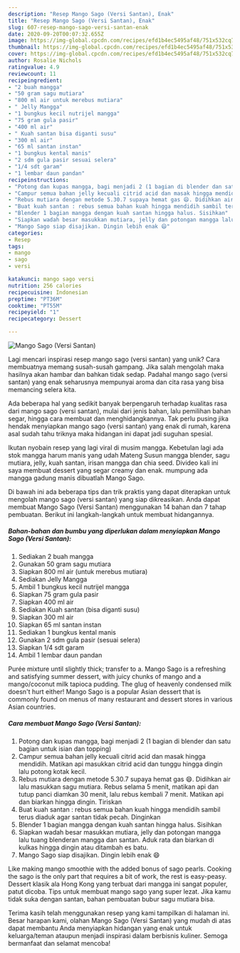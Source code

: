 ```yaml
---
description: "Resep Mango Sago (Versi Santan), Enak"
title: "Resep Mango Sago (Versi Santan), Enak"
slug: 607-resep-mango-sago-versi-santan-enak
date: 2020-09-20T00:07:32.655Z
image: https://img-global.cpcdn.com/recipes/efd1b4ec5495af48/751x532cq70/mango-sago-versi-santan-foto-resep-utama.jpg
thumbnail: https://img-global.cpcdn.com/recipes/efd1b4ec5495af48/751x532cq70/mango-sago-versi-santan-foto-resep-utama.jpg
cover: https://img-global.cpcdn.com/recipes/efd1b4ec5495af48/751x532cq70/mango-sago-versi-santan-foto-resep-utama.jpg
author: Rosalie Nichols
ratingvalue: 4.9
reviewcount: 11
recipeingredient:
- "2 buah mangga"
- "50 gram sagu mutiara"
- "800 ml air untuk merebus mutiara"
- " Jelly Mangga"
- "1 bungkus kecil nutrijel mangga"
- "75 gram gula pasir"
- "400 ml air"
- " Kuah santan bisa diganti susu"
- "300 ml air"
- "65 ml santan instan"
- "1 bungkus kental manis"
- "2 sdm gula pasir sesuai selera"
- "1/4 sdt garam"
- "1 lembar daun pandan"
recipeinstructions:
- "Potong dan kupas mangga, bagi menjadi 2 (1 bagian di blender dan satu bagian untuk isian dan topping)"
- "Campur semua bahan jelly kecuali citrid acid dan masak hingga mendidih. Matikan api masukkan citrid acid dan tunggu hingga dingin lalu potong kotak kecil."
- "Rebus mutiara dengan metode 5.30.7 supaya hemat gas 😄. Didihkan air lalu masukkan sagu mutiara. Rebus selama 5 menit, matikan api dan tutup panci diamkan 30 menit, lalu rebus kembali 7 menit. Matikan api dan biarkan hingga dingin. Tiriskan"
- "Buat kuah santan : rebus semua bahan kuah hingga mendidih sambil terus diaduk agar santan tidak pecah. Dinginkan"
- "Blender 1 bagian mangga dengan kuah santan hingga halus. Sisihkan"
- "Siapkan wadah besar masukkan mutiara, jelly dan potongan mangga lalu tuang blenderan mangga dan santan. Aduk rata dan biarkan di kulkas hingga dingin atau ditambah es batu."
- "Mango Sago siap disajikan. Dingin lebih enak 😄"
categories:
- Resep
tags:
- mango
- sago
- versi

katakunci: mango sago versi 
nutrition: 256 calories
recipecuisine: Indonesian
preptime: "PT36M"
cooktime: "PT55M"
recipeyield: "1"
recipecategory: Dessert

---
```



![Mango Sago (Versi Santan)](https://img-global.cpcdn.com/recipes/efd1b4ec5495af48/751x532cq70/mango-sago-versi-santan-foto-resep-utama.jpg)

Lagi mencari inspirasi resep mango sago (versi santan) yang unik? Cara membuatnya memang susah-susah gampang. Jika salah mengolah maka hasilnya akan hambar dan bahkan tidak sedap. Padahal mango sago (versi santan) yang enak seharusnya mempunyai aroma dan cita rasa yang bisa memancing selera kita.

Ada beberapa hal yang sedikit banyak berpengaruh terhadap kualitas rasa dari mango sago (versi santan), mulai dari jenis bahan, lalu pemilihan bahan segar, hingga cara membuat dan menghidangkannya. Tak perlu pusing jika hendak menyiapkan mango sago (versi santan) yang enak di rumah, karena asal sudah tahu triknya maka hidangan ini dapat jadi suguhan spesial.

Ikutan nyobain resep yang lagi viral di musim mangga. Kebetulan lagi ada stok mangga harum manis yang udah Mateng Susun mangga blender, sagu mutiara, jelly, kuah santan, irisan mangga dan chia seed. Divideo kali ini saya membuat dessert yang segar creamy dan enak. mumpung ada mangga gadung manis dibuatlah Mango Sago.


Di bawah ini ada beberapa tips dan trik praktis yang dapat diterapkan untuk mengolah mango sago (versi santan) yang siap dikreasikan. Anda dapat membuat Mango Sago (Versi Santan) menggunakan 14 bahan dan 7 tahap pembuatan. Berikut ini langkah-langkah untuk membuat hidangannya.

<!--inarticleads1-->

##### Bahan-bahan dan bumbu yang diperlukan dalam menyiapkan Mango Sago (Versi Santan):

1. Sediakan 2 buah mangga
1. Gunakan 50 gram sagu mutiara
1. Siapkan 800 ml air (untuk merebus mutiara)
1. Sediakan  Jelly Mangga
1. Ambil 1 bungkus kecil nutrijel mangga
1. Siapkan 75 gram gula pasir
1. Siapkan 400 ml air
1. Sediakan  Kuah santan (bisa diganti susu)
1. Siapkan 300 ml air
1. Siapkan 65 ml santan instan
1. Sediakan 1 bungkus kental manis
1. Gunakan 2 sdm gula pasir (sesuai selera)
1. Siapkan 1/4 sdt garam
1. Ambil 1 lembar daun pandan


Purée mixture until slightly thick; transfer to a. Mango Sago is a refreshing and satisfying summer dessert, with juicy chunks of mango and a mango/coconut milk tapioca pudding. The glug of heavenly condensed milk doesn&#39;t hurt either! Mango Sago is a popular Asian dessert that is commonly found on menus of many restaurant and dessert stores in various Asian countries. 

<!--inarticleads2-->

##### Cara membuat Mango Sago (Versi Santan):

1. Potong dan kupas mangga, bagi menjadi 2 (1 bagian di blender dan satu bagian untuk isian dan topping)
1. Campur semua bahan jelly kecuali citrid acid dan masak hingga mendidih. Matikan api masukkan citrid acid dan tunggu hingga dingin lalu potong kotak kecil.
1. Rebus mutiara dengan metode 5.30.7 supaya hemat gas 😄. Didihkan air lalu masukkan sagu mutiara. Rebus selama 5 menit, matikan api dan tutup panci diamkan 30 menit, lalu rebus kembali 7 menit. Matikan api dan biarkan hingga dingin. Tiriskan
1. Buat kuah santan : rebus semua bahan kuah hingga mendidih sambil terus diaduk agar santan tidak pecah. Dinginkan
1. Blender 1 bagian mangga dengan kuah santan hingga halus. Sisihkan
1. Siapkan wadah besar masukkan mutiara, jelly dan potongan mangga lalu tuang blenderan mangga dan santan. Aduk rata dan biarkan di kulkas hingga dingin atau ditambah es batu.
1. Mango Sago siap disajikan. Dingin lebih enak 😄


Like making mango smoothie with the added bonus of sago pearls. Cooking the sago is the only part that requires a bit of work, the rest is easy-peasy. Dessert klasik ala Hong Kong yang terbuat dari mangga ini sangat populer, patut dicoba. Tips untuk membuat mango sago yang super lezat. Jika kamu tidak suka dengan santan, bahan pembuatan bubur sagu mutiara bisa. 

Terima kasih telah menggunakan resep yang kami tampilkan di halaman ini. Besar harapan kami, olahan Mango Sago (Versi Santan) yang mudah di atas dapat membantu Anda menyiapkan hidangan yang enak untuk keluarga/teman ataupun menjadi inspirasi dalam berbisnis kuliner. Semoga bermanfaat dan selamat mencoba!
